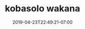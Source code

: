 ---
title: kobasolo wakana
date: 2019-04-23T22:49:21-07:00
draft: false
location: 
img_url: https://cdn-image2.fengrin.me/2024-09-02-%E3%82%B3%E3%83%8F%E3%82%99%E3%82%BD%E3%83%AD-%E8%8B%A5%E8%8F%9C.jpeg
original_fn: ""
tags:
- kobasolo
- girl
- 女人

---